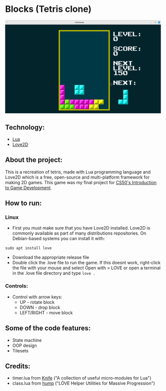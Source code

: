 # Blocks (Tetris clone)

![Gameplay](blocks.png)

## Technology:
* [Lua](https://www.lua.org/)
* [Love2D](https://love2d.org/)

## About the project:
This is a recreation of tetris, made with Lua programming language and Love2D which is a free, open-source and multi-platform framework for making 2D games. This game was my final project for [CS50's Introduction to Game Development](https://cs50.harvard.edu/games/2018/).

## How to run:
### Linux
* First you must make sure that you have Love2D installed. Love2D is commonly available as part of many distributions repositories. On Debian-based systems you can install it with: 
```
sudo apt install love
```
* Download the appropriate release file
* Double click the .love file to run the game. If this doesnt work, right-click the file with your mouse and select Open with > LOVE or open a terminal in the .love file directory and type `love .` 

### Controls:
* Control with arrow keys:
  * UP - rotate block
  * DOWN - drop block
  * LEFT/RIGHT - move block

## Some of the code features:
* State machine
* OOP design
* Tilesets

## Credits:
* timer.lua from [Knife](https://github.com/airstruck/knife) ("A collection of useful micro-modules for Lua")
* class.lua from [hump](https://github.com/vrld/hump) ("LÖVE Helper Utilities for Massive Progression")
